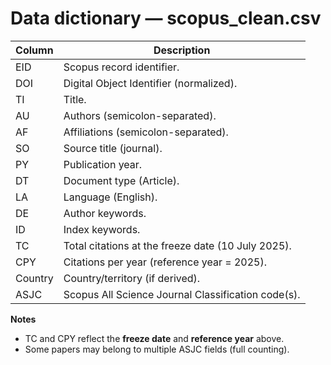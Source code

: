 # Data dictionary — scopus_clean.csv

| Column | Description |
|---|---|
| EID | Scopus record identifier. |
| DOI | Digital Object Identifier (normalized). |
| TI | Title. |
| AU | Authors (semicolon-separated). |
| AF | Affiliations (semicolon-separated). |
| SO | Source title (journal). |
| PY | Publication year. |
| DT | Document type (Article). |
| LA | Language (English). |
| DE | Author keywords. |
| ID | Index keywords. |
| TC | Total citations at the freeze date (10 July 2025). |
| CPY | Citations per year (reference year = 2025). |
| Country | Country/territory (if derived). |
| ASJC | Scopus All Science Journal Classification code(s). |

**Notes**
- TC and CPY reflect the **freeze date** and **reference year** above. 
- Some papers may belong to multiple ASJC fields (full counting).
